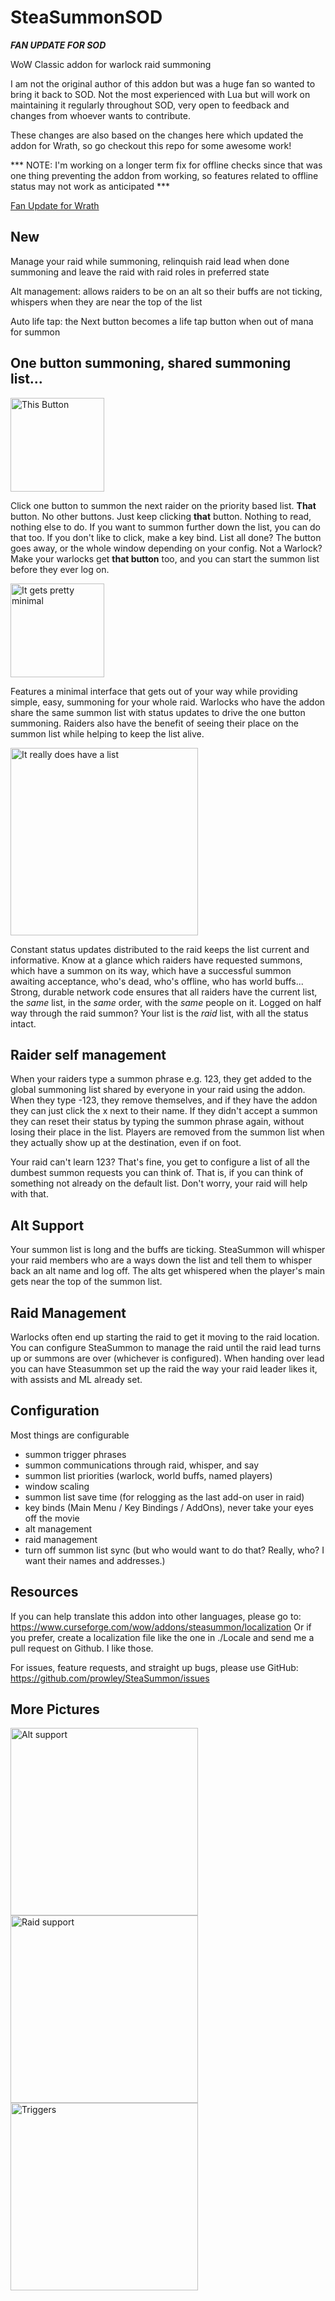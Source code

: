 # SteaSummonSOD

***FAN UPDATE FOR SOD***

WoW Classic addon for warlock raid summoning

I am not the original author of this addon but was a huge fan so wanted to bring it back to SOD. Not the most experienced with Lua but will work on maintaining it regularly throughout SOD, very open to feedback and changes from whoever wants to contribute.

These changes are also based on the changes here which updated the addon for Wrath, so go checkout this repo for some awesome work! 

*** NOTE: I'm working on a longer term fix for offline checks since that was one thing preventing the addon from working, so features related to offline status may not work as anticipated ***

[Fan Update for Wrath]([https://link-url-here.org](https://github.com/TheGeneticsGuy/Unofficial_SteaSummon))

## New

Manage your raid while summoning, relinquish raid lead when done summoning and leave the raid with raid roles in preferred state

Alt management: allows raiders to be on an alt so their buffs are not ticking, whispers when they are near the top of the list

Auto life tap: the Next button becomes a life tap button when out of mana for summon

## One button summoning, shared summoning list...

<img src="./img/button.png" alt="This Button" height="150"/>

Click one button to summon the next raider on the priority based list. **That** button. No other buttons.
Just keep clicking **that** button. Nothing to read, nothing else to do. If you want to summon further down the list,
you can do that too. If you don't like to click, make a key bind. List all done? The button goes away, or the whole
window depending on your config. Not a Warlock? Make your warlocks get **that button** too, and you can start the summon list before they ever log on.

<img src="./img/buttonwithgrab.png" alt="It gets pretty minimal" height="150"/>

Features a minimal interface that gets out of your way while providing simple, easy, summoning for your whole raid.
Warlocks who have the addon share the same summon list with status updates to drive the one button summoning. Raiders
also have the benefit of seeing their place on the summon list while helping to keep the list alive.

<img src="./img/mainwindow.png" alt="It really does have a list" height="300"/>

Constant status updates distributed to the raid keeps the list current and informative. Know at a glance which raiders
have requested summons, which have a summon on its way, which have a successful summon awaiting acceptance, who's dead,
who's offline, who has world buffs... Strong, durable network code ensures that all raiders have the current list, the
*same* list, in the *same* order, with the *same* people on it. Logged on half way through the raid summon? Your list
is the *raid* list, with all the status intact.

## Raider self management

When your raiders type a summon phrase e.g. 123, they get added to the global summoning list shared by everyone in
your raid using the addon. When they type -123, they remove themselves, and if they have the addon they can just click
the x next to their name. If they didn't accept a summon they can reset their status by typing the summon phrase again,
without losing their place in the list. Players are removed from the summon list when they actually show up at the
destination, even if on foot.

Your raid can't learn 123? That's fine, you get to configure a list of all the dumbest summon requests you can think of.
That is, if you can think of something not already on the default list. Don't worry, your raid will help with that.

## Alt Support

Your summon list is long and the buffs are ticking. SteaSummon will whisper your raid members who are a ways down the list and tell them to whisper back an alt name and log off. The alts get whispered when the player's main gets near the top of the summon list.

## Raid Management

Warlocks often end up starting the raid to get it moving to the raid location. You can configure SteaSummon to manage the raid until the raid lead turns up or summons are over (whichever is configured). When handing over lead you can have Steasummon set up the raid the way your raid leader likes it, with assists and ML already set.

## Configuration

Most things are configurable

* summon trigger phrases
* summon communications through raid, whisper, and say
* summon list priorities (warlock, world buffs, named players)
* window scaling
* summon list save time (for relogging as the last add-on user in raid)
* key binds (Main Menu / Key Bindings / AddOns), never take your eyes off the movie
* alt management
* raid management
* turn off summon list sync (but who would want to do that? Really, who? I want their names and addresses.)

## Resources

If you can help translate this addon into other languages, please go to: https://www.curseforge.com/wow/addons/steasummon/localization
Or if you prefer, create a localization file like the one in ./Locale and send me a pull request on
Github. I like those.

For issues, feature requests, and straight up bugs, please use GitHub: https://github.com/prowley/SteaSummon/issues

## More Pictures

<img src="./img/altsupport.png" alt="Alt support" height="300"/>
<img src="./img/raidmgmt.png" alt="Raid support" height="300"/>
<img src="./img/triggers.png" alt="Triggers" height="300"/>
